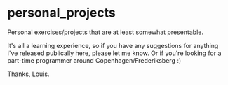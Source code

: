 # personal_projects
Personal exercises/projects that are at least somewhat presentable.

It's all a learning experience, so if you have any suggestions for anything I've released publically here, please let me know. Or if you're looking for a part-time programmer around Copenhagen/Frederiksberg :)

Thanks, Louis.
